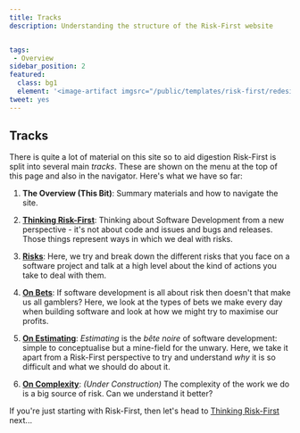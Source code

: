 ```yaml
---
title: Tracks
description: Understanding the structure of the Risk-First website


tags: 
 - Overview
sidebar_position: 2
featured: 
  class: bg1
  element: '<image-artifact imgsrc="/public/templates/risk-first/redesign/risks/feature_drift_risk_v2.svg">Tracks</image-artifact>'
tweet: yes
---
```




## Tracks

There is quite a lot of material on this site so to aid digestion Risk-First is split into several main _tracks_.  These are shown on the menu at the top of this page and also in the navigator.  Here's what we have so far:

1. **The Overview (This Bit)**:  Summary materials and how to navigate the site.
 
2. **[Thinking Risk-First](../thinking/Start.md)**: Thinking about Software Development from a new perspective - it's not about code and issues and bugs and releases.  Those things represent ways in which we deal with risks.
  
3. **[Risks](../risks/Start.md)**:  Here, we try and break down the different risks that you face on a software project and talk at a high level about the kind of actions you take to deal with them.
 
4. **[On Bets](../bets/Start.md)**: If software development is all about risk then doesn't that make us all gamblers?  Here, we look at the types of bets we make every day when building software and look at how we might try to maximise our profits.

5. **[On Estimating](../estimating/Start.md)**: _Estimating_ is the _bête noire_ of software development: simple to conceptualise but a mine-field for the unwary. Here, we take it apart from a Risk-First perspective to try and understand _why_ it is so difficult and what we should do about it.
 
6. **[On Complexity](../complexity/Start.md)**:  _(Under Construction)_ The complexity of the work we do is a big source of risk.  Can we understand it better?
 
If you're just starting with Risk-First, then let's head to [Thinking Risk-First](../thinking/Start.md) next...